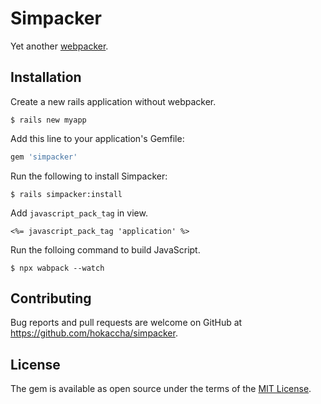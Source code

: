 # Simpacker

Yet another [webpacker](https://github.com/rails/webpacker).

## Installation

Create a new rails application without webpacker.

```
$ rails new myapp
```

Add this line to your application's Gemfile:

```ruby
gem 'simpacker'
```

Run the following to install Simpacker:

```
$ rails simpacker:install
```

Add `javascript_pack_tag` in view.

```
<%= javascript_pack_tag 'application' %>
```

Run the folloing command to build JavaScript.

```
$ npx wabpack --watch
```

## Contributing

Bug reports and pull requests are welcome on GitHub at https://github.com/hokaccha/simpacker.

## License

The gem is available as open source under the terms of the [MIT License](https://opensource.org/licenses/MIT).
